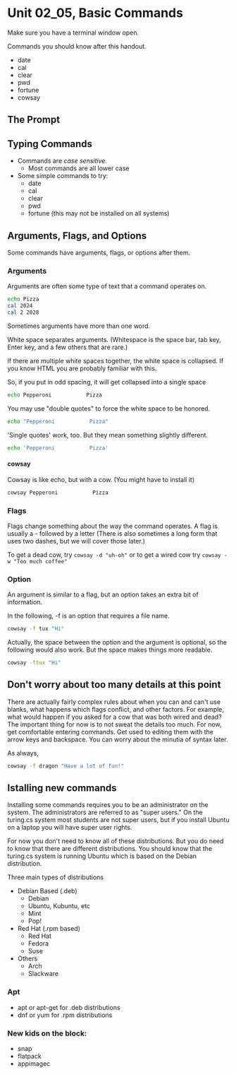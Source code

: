 # Unit 02_05, Basic Commands

Make sure you have a terminal window open.

Commands you should know after this handout.

* date
* cal
* clear
* pwd
* fortune
* cowsay

## The Prompt

## Typing Commands

* Commands are *case sensitive.*
  * Most commands are all lower case
* Some simple commands to try:
  * date
  * cal
  * clear
  * pwd
  * fortune (this may not be installed on all systems)

## Arguments, Flags, and Options

Some commands have arguments, flags, or options after them.

### Arguments

Arguments are often some type of text that a command operates on.

```bash
echo Pizza
cal 2024
cal 2 2028
```

Sometimes arguments have more than one word.

White space separates arguments.  (Whitespace is the space bar, tab key, Enter key, and a few others that are rare.)

If there are multiple white spaces together, the white space is collapsed.  If you know HTML you are probably familiar with this.

So, if you put in odd spacing, it will get collapsed into a single space

```bash
echo Pepperoni           Pizza
```

You may use "double quotes" to force the white space to be honored.

```bash
echo "Pepperoni           Pizza"
```

'Single quotes' work, too.  But they mean something slightly different.

```bash
echo 'Pepperoni           Pizza'
```

#### cowsay

Cowsay is like echo, but with a cow.  (You might have to install it)

```bash
cowsay Pepperoni           Pizza
```

### Flags

Flags change something about the way the command operates.  A flag is usually a - followed by a letter (There is also sometimes a long form that uses two dashes, but we will cover those later.)

To get a dead cow, try ```cowsay -d "uh-oh"```  or to get a wired cow try ```cowsay -w "Too much coffee"```

### Option

An argument is similar to a flag, but an option takes an extra bit of information.

In the following, -f is an option that requires a file name.  

```bash
cowsay -f tux "Hi"
```

Actually, the space between the option and the argument is optional, so the following would also work.  But the space makes things more readable.

```bash
cowsay -ftux "Hi"
```

## Don't worry about too many details at this point

There are actually fairly complex rules about when you can and can't use blanks, what happens which flags conflict, and other factors.  For example, what would happen if you asked for a cow that was both wired and dead?  The important thing for now is to not sweat the details too much.  For now, get comfortable entering commands.  Get used to editing them with the arrow keys and backspace.  You can worry about the minutia of syntax later.

As always, 

```bash
cowsay -f dragon "Have a lot of fun!"
```

## Istalling new commands

Installing some commands requires you to be an administrator on the system.  The administrators are referred to as "super users."  On the turing.cs system most students are not super users, but if you install Ubuntu on a laptop you will have super user rights.

For now you don't need to know all of these distributions.  But you do need to know that there are different distributions.  You should know that the turing.cs system is running Ubuntu which is based on the Debian distribution.

Three main types of distributions
* Debian Based  (.deb)
  * Debian
  * Ubuntu, Kubuntu, etc
  * Mint
  * Pop!
* Red Hat (.rpm based)
  * Red Hat
  * Fedora
  * Suse
* Others
  * Arch
  * Slackware
  
### Apt  
  * apt or apt-get for .deb distributions
  * dnf or yum for .rpm distributions

### New kids on the block:
  * snap
  * flatpack
  * appimagec      
